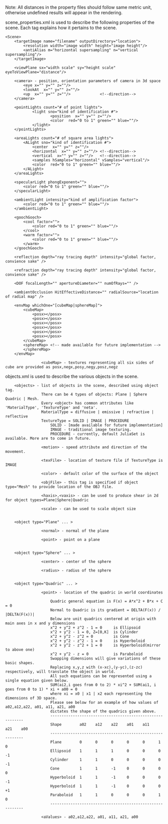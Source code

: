 Note: All distances in the property files should follow same metric unit, otherwise undefined results will appear in the
rendering.

scene_properties.xml is used to describe the following properties of the scene. Each tag explains how it pertains to the scene.

	<Scene>
		<targetImage name="filename" outputDirectory="location">
			<resolution width="image width" height="image height"/>
			<antiAlias m="horizontal supersampling" n="vertical supersampling"/>
		</targetImage>
		
		<viewPlane sx="width scale" sy="height scale" eyeToViewPlane="distance"/>
	
		<camera> - position, orientation parameters of camera in 3d space
			<eye x="" y="" z=""/>
			<lookAt  x="" y="" z=""/>
			<up  x="" y="" z=""/>             <!--direction-->
		</camera>
        
        <pointLights count="# of point lights">
                <light sno="kind of identification #">
                        <position  x="" y="" z=""/>
                        <color  red="0 to 1" green="" blue=""/>
                </light>
        </pointLights>
        
        <areaLights count="# of square area lights">
        	<ALight sno="kind of identification #">
        		<center  x="" y="" z=""/>
        		<horizontal  x="" y="" z=""/> <!--direction-->
        		<vertical  x="" y="" z=""/>   <!--direction-->
        		<samples hSamples="horizontal" vSamples="vertical"/>
        		<color  red="0 to 1" green="" blue=""/>
        	</ALight>
        </areaLights>
        
        <specularLight phongExponent="">
        	<color red="0 to 1" green="" blue=""/>
        </specularLight>
        
        <ambientLight intensity="kind of amplification factor">
        	<color red="0 to 1" green="" blue=""/>
        </ambientLight>
        
        <goochGooch>
    		<cool factor="">
	  			<color red="0 to 1" green="" blue=""/>
			</cool>
			<warm factor="">
	  			<color red="0 to 1" green="" blue=""/>
			</warm>
		</goochGooch>
		
		<reflection depth="ray tracing depth" intensity="global factor, convience sake" />
			
		<refraction depth="ray tracing depth" intensity="global factor, convience sake" />
		
		<DOF focalLength="" apertureDiameter="" numOfRays="" />
		
		<ambientOcclusion HitEffectiveDistance="" radialSource="location of radial map" />
		
        <envMap whichOne="[cubeMap|sphereMap]">
        	<cubeMap>
        		<posx></posx>
        		<posx></posx>
        		<posx></posx>
        		<posx></posx>
        		<posx></posx>
        		<posx></posx>
        	</cubeMap>
        	<sphereMap> <!-- made available for future implementation -->
        	</sphereMap>
        </envMap>
        
                    <cubeMap> - textures representing all six sides of cube are provided as posx,negx,posy,negy,posz,negz
                    





objects.xml is used to describe the various objects in the scene.


        <objects> - list of objects in the scene, described using object tag. 
                    There can be 4 types of objects: Plane | Sphere  Quadric | Mesh.
                    Every <object> has common attributes like 'MaterialType', 'TextureType' and 'neta'.
                    MaterialType = diffusive | emissive | refractive | reflective
                    TextureType = SOLID | IMAGE | PROCEDURE
                        SOLID - [made available for future implementation]
                        IMAGE - traditional image texturing.
                        PROCEDURE - currently, default JuliaSet is available. More are to come in future.
                        
                    <motion> - speed attribute and direction of the movement.
                    
                    <texFile> - location of texture file if TextureType is IMAGE
                    
                    <color> - default color of the surface of the object
                    
                    <objFile> - this tag is specified if object type="Mesh" to provide location of the OBJ file.    
                    
                    <haxis>,<vaxis> - can be used to produce shear in 2d for object types=Plane|Sphere|Quadric
                    
                    <scale> - can be used to scale object size
                    
                    
        <object type="Plane" ... >
        
                    <normal> - normal of the plane
                    
                    <point> - point on a plane
        
                    
        <object type="Sphere" ... >
        
                    <center> - center of the sphere
                    
                    <radius> - radius of the sphere
        
                    
        <object type="Quadric" ... >
                    
                    <point> - location of the quadric in world coordinates

                        Quadric general equation is F(x) = A*x^2 + B*x + C = 0
                        Normal to Quadric is its gradient = DELTA(F(x)) / |DELTA(F(x))|
                        Below are unit quadrics centered at origin with main axes in x and y dimensions
                        x^2 + y^2 + z^2 - 1 = 0     is Ellipsoid
                        x^2 + y^2 - 1 = 0, Z=[0,K]  is Cylinder
                        x^2 + y^2 - z^2 = 0         is Cone
                        x^2 + y^2 - z^2 - 1 = 0     is Hyperboloid
                        x^2 + y^2 - z^2 + 1 = 0     is Hyperboloid(mirror to above one)
                        x^2 + y^2 - z = 0           is Paraboloid
                        Swapping dimensions will give variations of these basic shapes.
                        Replacing x,y,z with (x-xc),(y-yc),(z-zc) respectively, will translate the object in world.
                        All such equations can be represented using a single equation given below.
                        SUM(ai2,i goes from 0 to 2) * xi^2 + SUM(ai1, i goes from 0 to 1) * xi + a00 = 0
                        where xi = x0 | x1 | x2 each representing the dimensions of 3D space.
                        Please see below for an example of how values of a02,a12,a22, a01, a11, a21, a00 
                        dictates the shape of the quadrics given above.
                        ----------------------------------------------------------
                        Shape        a02    a12    a22    a01    a11    a21    a00
                        ----------------------------------------------------------
                        Plane        0      0      0      0      0      1      0
                        Ellipsoid    1      1      1      0      0      0      -1
                        Cylinder     1      1      0      0      0      0      -1
                        Cone         1      1      -1     0      0      0      0
                        Hyperboloid  1      1      -1     0      0      0      -1
                        Hyperboloid  1      1      -1     0      0      0      +1
                        Paraboloid   1      1      0      0      0      1      0
                        ----------------------------------------------------------
                        
                    <aValues> - a02,a12,a22, a01, a11, a21, a00
                
